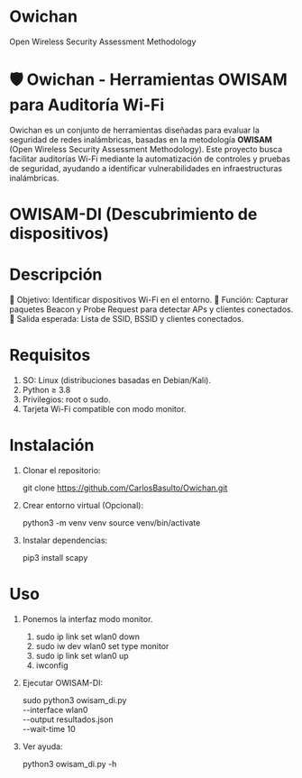 # Owichan
 Open Wireless Security Assessment Methodology

# 🛡️ Owichan - Herramientas OWISAM para Auditoría Wi-Fi

Owichan es un conjunto de herramientas diseñadas para evaluar la seguridad de redes inalámbricas, basadas en la metodología **OWISAM** (Open Wireless Security Assessment Methodology). Este proyecto busca facilitar auditorías Wi-Fi mediante la automatización de controles y pruebas de seguridad, ayudando a identificar vulnerabilidades en infraestructuras inalámbricas.

# OWISAM-DI (Descubrimiento de dispositivos)

# Descripción
📌 Objetivo: Identificar dispositivos Wi-Fi en el entorno.
📌 Función: Capturar paquetes Beacon y Probe Request para detectar APs y clientes
conectados.
📌 Salida esperada: Lista de SSID, BSSID y clientes conectados.

# Requisitos

  1. SO: Linux (distribuciones basadas en Debian/Kali).
  2. Python ≥ 3.8
  3. Privilegios: root o sudo.
  4. Tarjeta Wi-Fi compatible con modo monitor.
     
# Instalación

  1. Clonar el repositorio:

     git clone https://github.com/CarlosBasulto/Owichan.git
     
  2. Crear entorno virtual (Opcional):

     python3 -m venv venv
     source venv/bin/activate
    
  3. Instalar dependencias:

     pip3 install scapy

# Uso

  1. Ponemos la interfaz modo monitor.
     
     1. sudo ip link set wlan0 down
     2. sudo iw dev wlan0 set type monitor
     3. sudo ip link set wlan0 up
     4. iwconfig
  
  3. Ejecutar OWISAM-DI:

      sudo python3 owisam_di.py \
   --interface wlan0 \
   --output resultados.json \
   --wait-time 10

  4. Ver ayuda:

     python3 owisam_di.py -h
